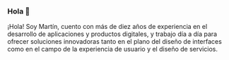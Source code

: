 ### Hola 👋


¡Hola! Soy Martín, cuento con más de diez años de experiencia en el desarrollo de aplicaciones y productos digitales, y trabajo día a día para ofrecer soluciones innovadoras tanto en el plano del diseño de interfaces como en el campo de la experiencia de usuario y el diseño de servicios.
